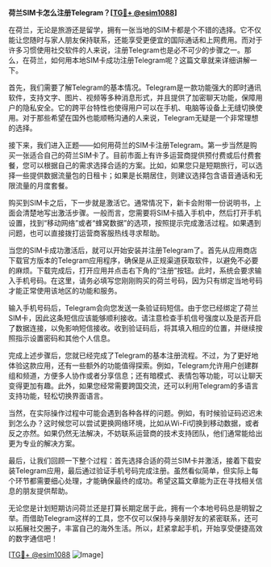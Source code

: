 **荷兰SIM卡怎么注册Telegram？[[TG💪+ @esim1088](https://t.me/s/esim1088)]**

在荷兰，无论是旅游还是留学，拥有一张当地的SIM卡都是个不错的选择。它不仅能让您随时与家人朋友保持联系，还能享受更便宜的国际通话和上网费用。而对于许多习惯使用社交软件的人来说，注册Telegram也是必不可少的步骤之一。那么，在荷兰，如何用本地SIM卡成功注册Telegram呢？这篇文章就来详细讲解一下。

首先，我们需要了解Telegram的基本情况。Telegram是一款功能强大的即时通讯软件，支持文字、图片、视频等多种消息形式，并且提供了加密聊天功能，保障用户的隐私安全。它的跨平台特性也使得用户可以在手机、电脑等设备上无缝切换使用。对于那些希望在国外也能顺畅沟通的人来说，Telegram无疑是一个非常理想的选择。

接下来，我们进入正题——如何用荷兰的SIM卡注册Telegram。第一步当然是购买一张适合自己的荷兰SIM卡了。目前市面上有许多运营商提供预付费或后付费套餐，您可以根据自己的需求选择合适的方案。比如，如果您只是短期旅行，可以选择一些提供数据流量包的日租卡；如果是长期居住，则建议选择包含语音通话和无限流量的月度套餐。

购买到SIM卡之后，下一步就是激活它。通常情况下，新卡会附带一份说明书，上面会清楚地写出激活步骤。一般而言，您需要将SIM卡插入手机中，然后打开手机设置，找到“移动网络”或者“蜂窝数据”的选项，按照提示完成激活过程。如果遇到问题，也可以直接拨打运营商客服热线寻求帮助。

当您的SIM卡成功激活后，就可以开始安装并注册Telegram了。首先从应用商店下载官方版本的Telegram应用程序，确保是从正规渠道获取软件，以避免不必要的麻烦。下载完成后，打开应用并点击右下角的“注册”按钮。此时，系统会要求输入手机号码。在这里，请务必填写您刚刚购买的荷兰号码，因为只有绑定当地号码才能正常使用该地区的功能和服务。

输入手机号码后，Telegram会向您发送一条验证码短信。由于您已经绑定了荷兰SIM卡，因此这条短信应该能够顺利接收。请注意检查手机信号强度以及是否开启了数据连接，以免影响短信接收。收到验证码后，将其填入相应的位置，并继续按照指示设置密码和其他个人信息。

完成上述步骤后，您就已经完成了Telegram的基本注册流程。不过，为了更好地体验这款应用，还有一些额外的功能值得探索。例如，Telegram允许用户创建群组和频道，方便多人协作或者分享信息；还有暗模式、表情包等功能，可以让聊天变得更加有趣。此外，如果您经常需要跨国交流，还可以利用Telegram的多语言支持功能，轻松切换界面语言。

当然，在实际操作过程中可能会遇到各种各样的问题。例如，有时候验证码迟迟未到怎么办？这时候您可以尝试更换网络环境，比如从Wi-Fi切换到移动数据，或者反之亦然。如果仍然无法解决，不妨联系运营商的技术支持团队，他们通常能给出更为专业的解决方案。

最后，让我们回顾一下整个过程：首先选择合适的荷兰SIM卡并激活，接着下载安装Telegram应用，最后通过验证手机号码完成注册。虽然看似简单，但实际上每个环节都需要细心处理，才能确保最终的成功。希望这篇文章能为正在寻找相关信息的朋友提供帮助。

无论您是计划短期访问荷兰还是打算长期定居于此，拥有一个本地号码总是明智之举。而借助Telegram这样的工具，您不仅可以保持与亲朋好友的紧密联系，还可以拓展社交圈子，丰富自己的海外生活。所以，赶紧拿起手机，开始享受便捷高效的数字通信吧！

[[TG💪+ @esim1088](https://t.me/s/esim1088) ![Image](https://i.postimg.cc/4NQfJmqS/Snipaste-2025-05-13-00-14-12.png)]